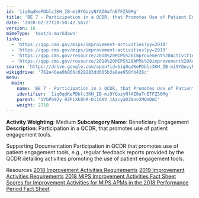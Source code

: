 ```yaml
---
id: '1iq0qdKePDblc3KH_IB-mi9YQozyNfAZ0aTnETFZS0Mg'
title: 'BE 7 - Participation in a QCDR, that Promotes Use of Patient Engagement Tools'
date: '2020-02-27T20:50:42.567Z'
version: 16
mimeType: 'text/x-markdown'
links:
  - 'https://qpp.cms.gov/mips/improvement-activities?py=2018'
  - 'https://qpp.cms.gov/mips/improvement-activities?py=2019'
  - 'https://qpp.cms.gov/resource/2018%20MIPS%20Improvement%20Activities%20Fact%20Sheet'
  - 'https://qpp.cms.gov/resource/2018%20MIPS%20APMs%20improvement%20Activities%20scores%20fact%20sheet'
source: 'https://drive.google.com/open?id=1iq0qdKePDblc3KH_IB-mi9YQozyNfAZ0aTnETFZS0Mg'
wikigdrive: '762e46ee0b866c028283dd665b3a8ee950fb436c'
menu:
  main:
    name: 'BE 7 - Participation in a QCDR, that Promotes Use of Patient Engagement Tools'
    identifier: '1iq0qdKePDblc3KH_IB-mi9YQozyNfAZ0aTnETFZS0Mg'
    parent: '1YbPb92y_0ZPiXk8hR-D11GKV_1AacyaOZNnv2MQmDWI'
    weight: 2710
---
```





**Activity Weighting**: Medium
**Subcategory Name**: Beneficiary Engagement
**Description**: Participation in a QCDR, that promotes use of patient engagement tools.




Supporting Documentation
Participation in QCDR that promotes use of patient engagement tools, e.g., regular feedback reports provided by the QCDR detailing activities promoting the use of patient engagement tools.




Resources
[2018 Improvement Activities Requirements](https://qpp.cms.gov/mips/improvement-activities?py=2018)
[2019 Improvement Activities Requirements](https://qpp.cms.gov/mips/improvement-activities?py=2019)
[2018 MIPS Improvement Activities Fact Sheet](https://qpp.cms.gov/resource/2018%20MIPS%20Improvement%20Activities%20Fact%20Sheet)
[Scores for Improvement Activities for MIPS APMs in the 2018 Performance Period Fact Sheet](https://qpp.cms.gov/resource/2018%20MIPS%20APMs%20improvement%20Activities%20scores%20fact%20sheet)
